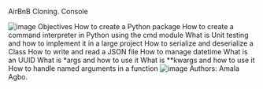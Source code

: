 AirBnB Cloning.
Console

![image](https://user-images.githubusercontent.com/111263525/218458676-023df29d-eaed-4674-a681-47ee5a4c7f9b.png)
Objectives
How to create a Python package
How to create a command interpreter in Python using the cmd module
What is Unit testing and how to implement it in a large project
How to serialize and deserialize a Class
How to write and read a JSON file
How to manage datetime
What is an UUID
What is *args and how to use it
What is **kwargs and how to use it
How to handle named arguments in a function
![image](https://user-images.githubusercontent.com/111263525/218460127-4017a100-e420-4791-881a-6bc9aa94a885.png)
Authors: Amala Agbo.
